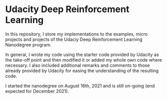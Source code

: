 # Udacity Deep Reinforcement Learning

In this repository, I store my implementations to the examples, micro projects and projects of the Udaciy Deep Reinforcement Learning Nanodegree program.

In general, I wrote my code using the starter code provided by Udacity as the take-off point and then modified it or added my whole own code where necessary. I also included additional remarks and comments to those already provided by Udacity for easing the understanding of the resulting code.

I started the nanodegree on August 16th, 2021 and is still on-going (end expected for December 2021).
